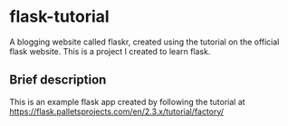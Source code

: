 # flask-tutorial
A blogging website called flaskr, created using the tutorial on the official flask website. This is a project I created to learn flask.

## Brief description
This is an example flask app created by following the tutorial at https://flask.palletsprojects.com/en/2.3.x/tutorial/factory/
